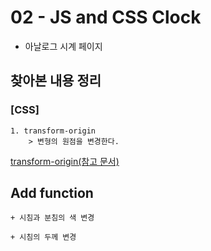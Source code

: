 # 02 - JS and CSS Clock

- 아날로그 시계 페이지

## 찾아본 내용 정리

### [CSS]

```
1. transform-origin
    > 변형의 원점을 변경한다.
```

[transform-origin(참고 문서)](https://developer.mozilla.org/en-US/docs/Web/CSS/transform-origin)

## Add function

```
+ 시침과 분침의 색 변경

+ 시침의 두께 변경
```
